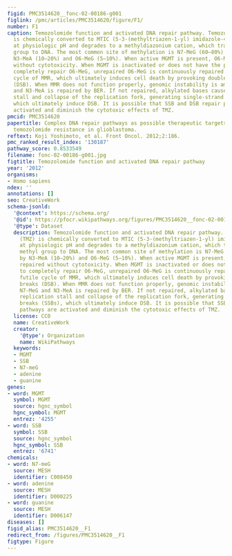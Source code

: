 ```yaml
---
figid: PMC3514620__fonc-02-00186-g001
figlink: /pmc/articles/PMC3514620/figure/F1/
number: F1
caption: Temozolomide function and activated DNA repair pathway. Temozolomide (TMZ)
  is chemically converted to MTIC (5-3-(methyltriazen-1-yl) imidazole-4-carboximide)
  at physiologic pH and degrades to a methyldiazonium cation, which transfers a methyl
  group to DNA. The most common site of methylation is N7-MeG (60–80%) followed by
  N3-MeA (10–20%) and O6-MeG (5–10%). When active MGMT is present, O6-MeG is repaired
  without cytotoxicity. When MGMT is inactivated or does not have the potential to
  completely repair O6-MeG, unrepaired O6-MeG is continuously repaired by the futile
  cycle of MMR, which ultimately induces cell death by provoking double-strand breaks
  (DSB). When MMR does not function properly, genomic instability is amplified. N7-MeG
  and N3-MeA is repaired by BER. If not repaired, alkylated bases cause a replication
  stall and collapse of the replication fork, generating single-strand breaks (SSBs),
  which ultimately induce DSB. It is possible that SSB and DSB repair pathways are
  activated and diminish the cytotoxic effects of TMZ.
pmcid: PMC3514620
papertitle: Complex DNA repair pathways as possible therapeutic targets to overcome
  temozolomide resistance in glioblastoma.
reftext: Koji Yoshimoto, et al. Front Oncol. 2012;2:186.
pmc_ranked_result_index: '130187'
pathway_score: 0.8533549
filename: fonc-02-00186-g001.jpg
figtitle: Temozolomide function and activated DNA repair pathway
year: '2012'
organisms:
- Homo sapiens
ndex: ''
annotations: []
seo: CreativeWork
schema-jsonld:
  '@context': https://schema.org/
  '@id': https://pfocr.wikipathways.org/figures/PMC3514620__fonc-02-00186-g001.html
  '@type': Dataset
  description: Temozolomide function and activated DNA repair pathway. Temozolomide
    (TMZ) is chemically converted to MTIC (5-3-(methyltriazen-1-yl) imidazole-4-carboximide)
    at physiologic pH and degrades to a methyldiazonium cation, which transfers a
    methyl group to DNA. The most common site of methylation is N7-MeG (60–80%) followed
    by N3-MeA (10–20%) and O6-MeG (5–10%). When active MGMT is present, O6-MeG is
    repaired without cytotoxicity. When MGMT is inactivated or does not have the potential
    to completely repair O6-MeG, unrepaired O6-MeG is continuously repaired by the
    futile cycle of MMR, which ultimately induces cell death by provoking double-strand
    breaks (DSB). When MMR does not function properly, genomic instability is amplified.
    N7-MeG and N3-MeA is repaired by BER. If not repaired, alkylated bases cause a
    replication stall and collapse of the replication fork, generating single-strand
    breaks (SSBs), which ultimately induce DSB. It is possible that SSB and DSB repair
    pathways are activated and diminish the cytotoxic effects of TMZ.
  license: CC0
  name: CreativeWork
  creator:
    '@type': Organization
    name: WikiPathways
  keywords:
  - MGMT
  - SSB
  - N7-meG
  - adenine
  - guanine
genes:
- word: MGMT
  symbol: MGMT
  source: hgnc_symbol
  hgnc_symbol: MGMT
  entrez: '4255'
- word: SSB
  symbol: SSB
  source: hgnc_symbol
  hgnc_symbol: SSB
  entrez: '6741'
chemicals:
- word: N7-meG
  source: MESH
  identifier: C008450
- word: adenine
  source: MESH
  identifier: D000225
- word: guanine
  source: MESH
  identifier: D006147
diseases: []
figid_alias: PMC3514620__F1
redirect_from: /figures/PMC3514620__F1
figtype: Figure
---
```


